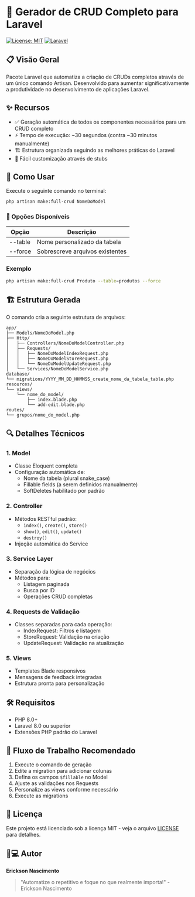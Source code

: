 # 🚀 Gerador de CRUD Completo para Laravel

[![License: MIT](https://img.shields.io/badge/License-MIT-yellow.svg)](https://opensource.org/licenses/MIT)
[![Laravel](https://img.shields.io/badge/Laravel-8%2B-FF2D20?logo=laravel)](https://laravel.com)

## 📋 Visão Geral

Pacote Laravel que automatiza a criação de CRUDs completos através de um único comando Artisan. Desenvolvido para aumentar significativamente a produtividade no desenvolvimento de aplicações Laravel.

## ✨ Recursos

- ✅ Geração automática de todos os componentes necessários para um CRUD completo
- ⚡ Tempo de execução: ~30 segundos (contra ~30 minutos manualmente)
- 🏗️ Estrutura organizada seguindo as melhores práticas do Laravel
- 🔄 Fácil customização através de stubs

## 🚀 Como Usar

Execute o seguinte comando no terminal:

```bash
php artisan make:full-crud NomeDoModel
```

### 📌 Opções Disponíveis

| Opção     | Descrição                          |
|-----------|----------------------------------|
| --table   | Nome personalizado da tabela      |
| --force   | Sobrescreve arquivos existentes   |

### Exemplo

```bash
php artisan make:full-crud Produto --table=produtos --force
```

## 🏗 Estrutura Gerada

O comando cria a seguinte estrutura de arquivos:

```
app/
├── Models/NomeDoModel.php
├── Http/
│   ├── Controllers/NomeDoModelController.php
│   ├── Requests/
│   │   ├── NomeDoModelIndexRequest.php
│   │   ├── NomeDoModelStoreRequest.php
│   │   └── NomeDoModelUpdateRequest.php
│   └── Services/NomeDoModelService.php
database/
└── migrations/YYYY_MM_DD_HHMMSS_create_nome_da_tabela_table.php
resources/
└── views/
    └── nome_do_model/
        ├── index.blade.php
        └── add-edit.blade.php
routes/
└── grupos/nome_do_model.php
```

## 🔍 Detalhes Técnicos

### 1. Model
- Classe Eloquent completa
- Configuração automática de:
  - Nome da tabela (plural snake_case)
  - Fillable fields (a serem definidos manualmente)
  - SoftDeletes habilitado por padrão

### 2. Controller
- Métodos RESTful padrão:
  - `index()`, `create()`, `store()`
  - `show()`, `edit()`, `update()`
  - `destroy()`
- Injeção automática do Service

### 3. Service Layer
- Separação da lógica de negócios
- Métodos para:
  - Listagem paginada
  - Busca por ID
  - Operações CRUD completas

### 4. Requests de Validação
- Classes separadas para cada operação:
  - IndexRequest: Filtros e listagem
  - StoreRequest: Validação na criação
  - UpdateRequest: Validação na atualização

### 5. Views
- Templates Blade responsivos
- Mensagens de feedback integradas
- Estrutura pronta para personalização

## 🛠️ Requisitos

- PHP 8.0+
- Laravel 8.0 ou superior
- Extensões PHP padrão do Laravel

## 🔄 Fluxo de Trabalho Recomendado

1. Execute o comando de geração
2. Edite a migration para adicionar colunas
3. Defina os campos `$fillable` no Model
4. Ajuste as validações nos Requests
5. Personalize as views conforme necessário
6. Execute as migrations

## 📄 Licença

Este projeto está licenciado sob a licença MIT - veja o arquivo [LICENSE](LICENSE) para detalhes.

## 👨💻 Autor

**Erickson Nascimento**

> "Automatize o repetitivo e foque no que realmente importa!" - Erickson Nascimento